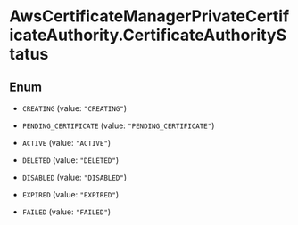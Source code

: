 # AwsCertificateManagerPrivateCertificateAuthority.CertificateAuthorityStatus

## Enum


* `CREATING` (value: `"CREATING"`)

* `PENDING_CERTIFICATE` (value: `"PENDING_CERTIFICATE"`)

* `ACTIVE` (value: `"ACTIVE"`)

* `DELETED` (value: `"DELETED"`)

* `DISABLED` (value: `"DISABLED"`)

* `EXPIRED` (value: `"EXPIRED"`)

* `FAILED` (value: `"FAILED"`)


